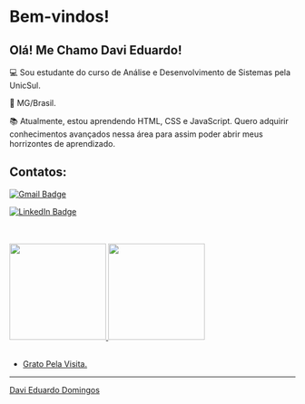 # Bem-vindos!

 

## Olá! Me Chamo Davi Eduardo!

 

:computer: Sou estudante do curso de Análise e Desenvolvimento de Sistemas pela UnicSul.

:house_with_garden: MG/Brasil.

:books: Atualmente, estou aprendendo HTML, CSS e JavaScript. Quero adquirir conhecimentos avançados nessa área para assim poder abrir meus horrizontes de aprendizado.


 

## Contatos:

[![Gmail Badge](https://img.shields.io/badge/Gmail-D14836?style=for-the-badge&logo=gmail&logoColor=white)](https://davidomingoseduardo@gmail.com)

[![LinkedIn Badge](https://img.shields.io/badge/LinkedIn-0077B5?style=for-the-badge&logo=linkedin&logoColor=white)](https://www.linkedin.com/in/davieduardodomingos
)


<div>
 <br><br>
  <a href="https://github.com/DaviEduardoDev">
  <img height="170em" src="https://github-readme-stats.vercel.app/api?username=DaviEduardoDomingos&show_icons=true&theme=highcontrast&include_all_commits=true&count_private=true"/>
  
  <img height="170em" src="https://github-readme-stats.vercel.app/api/top-langs/?username=DaviEduardoDomingos&layout=compact&langs_count=7&theme=highcontrast"/>
</div>
<br>
<p align="left">


- Grato Pela Visita.

----------------------------------------------------------------------------------

Davi Eduardo Domingos
